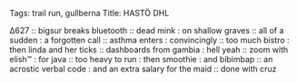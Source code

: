 Tags: trail run, gullberna
Title: HASTÖ DHL
  
∆627 :: bigsur breaks bluetooth :: dead mink : on shallow graves :: all of a sudden : a forgotten call :: asthma enters : convincingly :: too much bistro : then linda and her ticks :: dashboards from gambia : hell yeah :: zoom with elish™ : for java :: too heavy to run : then smoothie : and bibimbap :: an acrostic verbal code : and an extra salary for the maid :: done with cruz